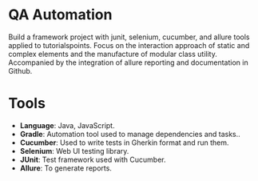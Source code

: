 # QA Automation

Build a framework project with junit, selenium, cucumber, and allure tools applied to tutorialspoints. Focus on the interaction approach of static and complex elements and the manufacture of modular class utility. Accompanied by the integration of allure reporting and documentation in Github.

# Tools
-   **Language**: Java, JavaScript.
-   **Gradle**: Automation tool used to manage dependencies and tasks..
-   **Cucumber**: Used to write tests in Gherkin format and run them.
-   **Selenium**: Web UI testing library.
-   **JUnit**: Test framework used with Cucumber.
-   **Allure**: To generate reports.